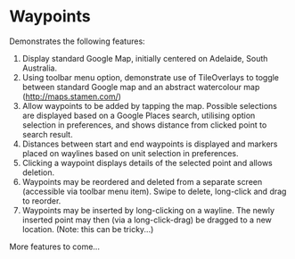 # Waypoints
Demonstrates the following features:

1. Display standard Google Map, initially centered on Adelaide, South Australia.
2. Using toolbar menu option, demonstrate use of TileOverlays to toggle between standard Google map and an abstract watercolour map (http://maps.stamen.com/)
3. Allow waypoints to be added by tapping the map. Possible selections are displayed based on a Google Places search, utilising option selection in preferences, and shows distance from clicked point to search result.
4. Distances between start and end waypoints is displayed and markers placed on waylines based on unit selection in preferences.
5. Clicking a waypoint displays details of the selected point and allows deletion.
6. Waypoints may be reordered and deleted from a separate screen (accessible via toolbar menu item).  Swipe to delete, long-click and drag to reorder.
7. Waypoints may be inserted by long-clicking on a wayline.  The newly inserted point may then (via a long-click-drag) be dragged to a new location. (Note: this can be tricky...)

More features to come...
